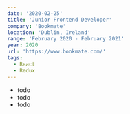 ```yaml
---
date: '2020-02-25'
title: 'Junior Frontend Developer'
company: 'Bookmate'
location: 'Dublin, Ireland'
range: 'February 2020 - February 2021'
year: 2020
url: 'https://www.bookmate.com/'
tags:
  - React
  - Redux
---
```


- todo
- todo
- todo
